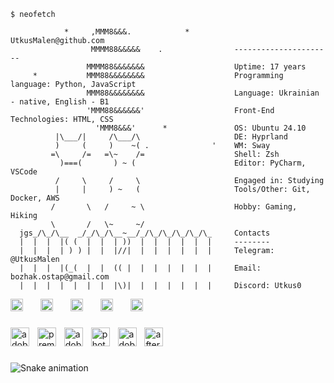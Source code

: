 ```console
$ neofetch

            *     ,MMM8&&&.            *          UtkusMalen@github.com
                  MMMM88&&&&&    .                ----------------------
                 MMMM88&&&&&&&                    Uptime: 17 years 
     *           MMM88&&&&&&&&                    Programming language: Python, JavaScript
                 MMM88&&&&&&&&                    Language: Ukrainian - native, English - B1
                 'MMM88&&&&&&'                    Front-End Technologies: HTML, CSS
                   'MMM8&&&'      *               OS: Ubuntu 24.10
          |\___/|     /\___/\                     DE: Hyprland
          )     (     )    ~( .              '    WM: Sway
         =\     /=   =\~    /=                    Shell: Zsh 
           )===(       ) ~ (                      Editor: PyCharm, VSCode
          /     \     /     \                     Engaged in: Studying
          |     |     ) ~   (                     Tools/Other: Git, Docker, AWS
         /       \   /     ~ \                    Hobby: Gaming, Hiking
         \       /   \~     ~/                    
  jgs_/\_/\__  _/_/\_/\__~__/_/\_/\_/\_/\_/\_     Contacts
  |  |  |  |( (  |  |  | ))  |  |  |  |  |  |     --------
  |  |  |  | ) ) |  |  |//|  |  |  |  |  |  |     Telegram: @UtkusMalen 
  |  |  |  |(_(  |  |  (( |  |  |  |  |  |  |     Email: bozhak.ostap@gmail.com 
  |  |  |  |  |  |  |  |\)|  |  |  |  |  |  |     Discord: Utkus0      
```

<div align="left">
  <img src="https://cdn.jsdelivr.net/gh/devicons/devicon/icons/javascript/javascript-original.svg" height="20" alt="javascript logo"  />
  <img width="20" />
  <img src="https://cdn.jsdelivr.net/gh/devicons/devicon/icons/python/python-original.svg" height="20" alt="python logo"  />
  <img width="20" />
  <img src="https://cdn.jsdelivr.net/gh/devicons/devicon/icons/html5/html5-original.svg" height="20" alt="html5 logo"  />
  <img width="20" />
  <img src="https://cdn.jsdelivr.net/gh/devicons/devicon/icons/css3/css3-original.svg" height="20" alt="css3 logo"  />
  <img width="20" />
  <img src="https://cdn.jsdelivr.net/gh/devicons/devicon/icons/nodejs/nodejs-original.svg" height="20" alt="nodejs logo"  />
</div>

###

<div align="left">
  <img src="https://skillicons.dev/icons?i=pr" height="30" alt="adobepremierepro logo"  />
  <img width="5" />
  <img src="https://img.shields.io/badge/Adobe Premiere Pro-9999FF?logo=adobepremierepro&logoColor=black&style=for-the-badge" height="30" alt="premierepro logo"  />
  <img width="5" />
  <img src="https://skillicons.dev/icons?i=ps" height="30" alt="adobephotoshop logo"  />
  <img width="5" />
  <img src="https://img.shields.io/badge/Adobe Photoshop-31A8FF?logo=adobephotoshop&logoColor=black&style=for-the-badge" height="30" alt="photoshop logo"  />
  <img width="5" />
  <img src="https://skillicons.dev/icons?i=ae" height="30" alt="adobeaftereffects logo"  />
  <img width="5" />
  <img src="https://img.shields.io/badge/Adobe After Effects-9999FF?logo=adobeaftereffects&logoColor=black&style=for-the-badge" height="30" alt="aftereffects logo"  />
</div>

###

<img src="https://raw.githubusercontent.com/UtkusMalen/UtkusMalen/output/snake.svg" alt="Snake animation" />

###
